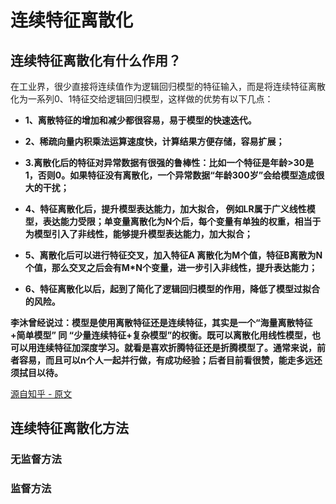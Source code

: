 # 连续特征离散化

## 连续特征离散化有什么作用？

在工业界，很少直接将连续值作为逻辑回归模型的特征输入，而是将连续特征离散化为一系列0、1特征交给逻辑回归模型，这样做的优势有以下几点：

*   __1、离散特征的增加和减少都很容易，易于模型的快速迭代。__

*   __2、稀疏向量内积乘法运算速度快，计算结果方便存储，容易扩展；__

*   __3.离散化后的特征对异常数据有很强的鲁棒性：比如一个特征是年龄>30是1，否则0。如果特征没有离散化，一个异常数据“年龄300岁”会给模型造成很大的干扰；__

*   __4、特征离散化后，提升模型表达能力，加大拟合， 例如LR属于广义线性模型，表达能力受限；单变量离散化为N个后，每个变量有单独的权重，相当于为模型引入了非线性，能够提升模型表达能力，加大拟合；__

*   __5、离散化后可以进行特征交叉，加入特征A 离散化为M个值，特征B离散为N个值，那么交叉之后会有M*N个变量，进一步引入非线性，提升表达能力；__
    
*   __6、特征离散化以后，起到了简化了逻辑回归模型的作用，降低了模型过拟合的风险。__
    

__李沐曾经说过：模型是使用离散特征还是连续特征，其实是一个“海量离散特征+简单模型” 同 “少量连续特征+复杂模型”的权衡。既可以离散化用线性模型，也可以用连续特征加深度学习。就看是喜欢折腾特征还是折腾模型了。通常来说，前者容易，而且可以n个人一起并行做，有成功经验；后者目前看很赞，能走多远还须拭目以待。__

[源自知乎 - 原文](https://www.zhihu.com/question/31989952/answer/54184582)


## 连续特征离散化方法


### 无监督方法




### 监督方法








